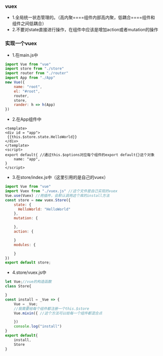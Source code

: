 ### vuex 
* 1.全局统一状态管理的。（高内聚====组件内部高内聚，低耦合====组件和组件之间低耦合）
* 2.不要对state直接进行操作，在组件中应该是增加action或者mutation的操作
### 实现一个vuex
* 1.在main.js中
```js
import Vue from "vue"
import store from "./store"
import router from "./router"
import App from "./App"
new Vue({
    name: "root", 
    el: "#root",
    router,
    store,
    rander: h => h(App)
})
```
* 2.在App组件中
```JS
<template>
<div id = "app">
 {{this.$store.state.HelloWorld}}
</div>
</template>
<script>
export default{ //通过this.$options对应每个组件的export default{}这个对象
    name: "app",
}
</script>
```
* 3.在store/index.js中（这里引用的是自己的vuex）
```js
import Vue from "vue"
import Vuex from "./vuex.js" //这个文件是自己实现的vuex
Vue.use(Vuex) //用插件，会默认调用这个库的install方法
const store = new vuex.Store({
    state: {
      HelloWorld: "HelloWorld"
    },
    mutation: {

    },
    action: {

    }
    modules: {

    }
})
export default store;
```
* 4.store/vuex.js中
```js
let Vue;//vue的构造函数
class Store{

}
const install = _Vue => {
    Vue = _Vue;
    //我需要给每个组件都注册一个this.$store
    Vue.mixin({ //这个方法可以给每一个组件都混合点

    })
    console.log("install")
}
export default{
    install,
    Store
}
```